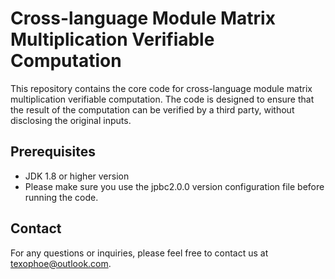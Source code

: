 # Cross-language Module Matrix Multiplication Verifiable Computation

This repository contains the core code for cross-language module matrix multiplication verifiable computation. The code is designed to ensure that the result of the computation can be verified by a third party, without disclosing the original inputs.

## Prerequisites
- JDK 1.8 or higher version
- Please make sure you use the jpbc2.0.0 version configuration file before running the code.

## Contact
For any questions or inquiries, please feel free to contact us at texophoe@outlook.com.
